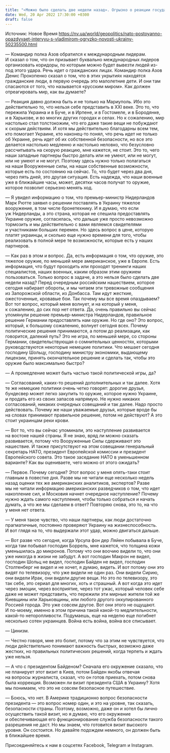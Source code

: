 ```yaml
---
title: "«Можно было сделать две недели назад». Огрызко о реакции государств Запада на потребности Украины в вооружении — интервью"
date: Wed, 20 Apr 2022 17:30:00 +0300
draft: false
---
```

Источник: Новое Время https://nv.ua/world/geopolitics/nato-postoyanno-opazdyvaet-intervyu-s-vladimirom-ogryzko-novosti-ukrainy-50235500.html


— Командир полка Азов обратился к международным лидерам. И сказал о том, что он призывает буквально международных лидеров организовать коридоры, по которым можно будет вывезти людей из-под этого удара. Речь идет о гражданских лицах. Командир полка Азов Денис Прокопенко сказал о том, что в этих укрытиях находятся гражданские люди, в первую очередь это малолетние дети. И они там спасаются от того, что называется «русским миром». Как должен отреагировать мир, как вы думаете?

— Реакция давно должна быть и не только на Мариуполь. Ибо это действительно то, что нельзя себе представить в ХХІ веке. Это то, что пережила Украина и в Буче, и в Ирпене, и в Гостомеле, и в Бородянке, и в Харькове, и во многих других городах и селах. Но к сожалению, мир настолько стал толстокожим, что его даже такие вещи не побуждают к скорым действиям. И хотя мы действительно благодарны всем тем, кто помогает Украине, кто наконец-то понял, что речь идет не только об Украине, речь идет об их собственной безопасности, но все это делается настолько медленно и настолько неловко, что безусловно рассчитывать на скорую реакцию, мне кажется, не стоит. Это то, чего наши западные партнеры быстро делать или не умеют, или не могут, или не умеют и не могут. Поэтому здесь нужно только полагаться на наши Вооруженные силы, на наши собственные возможности, которые есть по состоянию на сейчас. То, что будет через два дня, через пять дней, это другая ситуация. Есть надежда, что наши военные уже в ближайшие часы, может, десятки часов получат то оружие, которое позволит серьезно менять ход.

— Я увидел информацию о том, что премьер-министр Нидерландов Марк Рютте заявил о решении поставлять в Украину тяжелое вооружение, в том числе бронетехнику. И я думаю, что если уж Нидерланды, а это страна, которая не спешила предоставлять Украине оружие, согласилась, что дальше уже просто невозможно тормозить и мы действительно с вами являемся свидетелями и участниками больших перемен. Но здесь вопрос в цене, которую платят украинцы, и сколько еще нужно времени для того, чтобы реализовать в полной мере те возможности, которые есть у наших партнеров.

— Как раз в этом и вопрос. Да, есть информация о том, что оружие, это тяжелое оружие, по меньшей мере американское, уже в Европе. Есть информация, что будут проходить или проходят тренинги наших специалистов, наших военных, каким образом этим оружием пользоваться. Только вопрос в задаче, а это нельзя было сделать две недели назад? Перед очередным российским нашествием, которое сегодня набирает обороты, и мы читаем эти тревожные сообщения из Запорожской области, из Донбасса. Там идут жесткие, ожесточенные, кровавые бои. Так почему мы все время опаздываем? Вот тот вопрос, который меня волнует, и на который у меня, к сожалению, до сих пор нет ответа. Да, очень правильно вы сейчас упомянули решение премьер-министра Нидерландов, правильное решение Германии предоставлять нам оружие. Но где оно? Это вопрос, который, к большому сожалению, волнует сегодня всех. Почему политические решения принимаются, а потом до реализации, как говорится, далекий путь? Это не игра, по меньшей мере, со стороны Германии, свидетельствующая о сомнительных ценностях, которыми руководствуются некоторые немецкие политики. Что мешает сегодня господину Шольцу, господину министру экономики, выдающему лицензии, принять окончательное решение и сделать так, чтобы это оружие было максимально быстро?

— А промедление может быть частью такой политической игры, да?

— Согласований, каких-то решений дополнительных и так далее. Хотя те же немецкие политики очень четко говорят: дорогие друзья, бундесвер может легко закупить то оружие, которое нужно Украине, и продать его из своих запасов напрямую. Не нужно никаких согласований, никаких очередных совещаний и так далее. Надо просто действовать. Почему же наши уважаемые друзья, которые вроде бы на словах принимают правильное решение, потом не действуют? А это стоит украинцам реки крови.

— Вот то, что вы сейчас упоминали, это наступление развивается на востоке нашей страны. Я не знаю, вряд ли можно сказать развивается, потому что Вооруженные Силы сдерживают это нашествие. И также присутствуют на этом совещании генеральный секретарь НАТО, президент Европейской комиссии и президент Европейского совета. Это такое заседание НАТО в уменьшенном варианте? Как вы оцениваете, чего можно от этого ожидать?

— Первое. Почему сегодня? Этот вопрос у меня опять-таки стоит главным в повестке дня. Разве мы не читали еще несколько недель назад оценки тех же американских аналитиков, экспертов? Разве мы не читали информацию американских разведчиков о том, что идет накопление сил, и Московия начнет очередное наступление? Почему нужно ждать самого наступления, чтобы только собраться и начать думать, а что же мы сделаем в ответ? Повторяю снова, это то, на что у меня нет ответа.

— У меня такое чувство, что наши партнеры, как люди достаточно прагматичные, постоянно проверяют Украину на жизнеспособность. И вот глядя на то, что выдержали этот удар, можно двигаться дальше.

— Вот разве что сегодня, когда Урсула фон дер Ляйен побывала в Буче, когда там побывал господин Боррель, мне кажется, что толщина кожи уменьшилась до микронов. Потому что они воочию видели то, что они уже никогда в жизни не забудут. А вот господин Макрон не видел, господин Шольц не видел, господин Байден не видел, господин Столтенберг не видел и не хочет, я думаю, видеть. И вот потому они это видят по телевизору, что уже видели не один раз. Они видели Сирию, они видели Ирак, они видели другие вещи. Но это по телевизору, это так себе, это сериал для многих, хоть и страшный. А вот когда это идет через эмоции, через восприятие, через тот ужас, который человек себе даже не может представить, что пережили эти мирные жители той же Киевщины или Харьковщины, или любого другого оккупированного Россией города. Это уже совсем другое. Вот они этого не ощущают. И по-моему, именно в этом причина такой какой-то медлительности, какой-то неторопливости. Подумаешь, еще на неделю еще погибнет несколько сотен украинцев. Война есть война, война все списывает.

— Цинизм.

— Честно говоря, мне это болит, потому что за этим не чувствуется, что люди действительно понимают важность быстрых, возможно даже жестких, но правильных политических решений, когда терпеть и ждать уже нельзя.

— А что с президентом Байденом? Сначала его окружение сказало, что не планирует этот визит в Киев, потом Байден якобы отвечая на вопросы журналиста, сказал, что он готов приехать, потом снова была коррекция. Возможен ли визит президента США в Украину? Хотя мы понимаем, что это не совсем безопасное путешествие.

— Боюсь, что нет. В Америке традиционно вопрос безопасности президента — это вопрос номер один, и это на уровне, так сказать, безопасности страны. Поэтому, возможно, даже он и хотел бы лично осуществить такой визит, но я думаю, что его окружение и обеспечивающая его функционирование служба безопасности такого разрешения не даст. Но мы знаем, что готовится визит высокого уровня. Он состоится. Но давайте подождем немного, он должен быть в ближайшее время.

Присоединяйтесь к нам в соцсетях Facebook, Telegram и Instagram.
